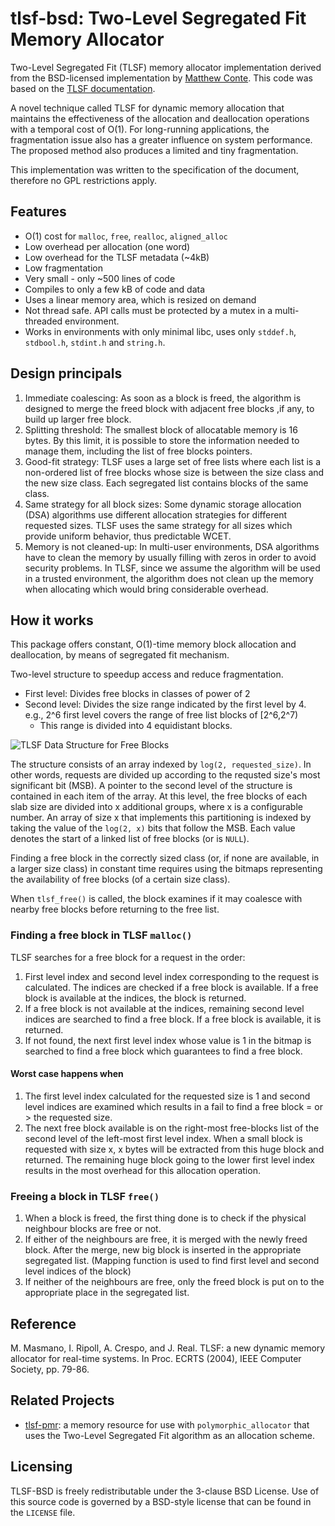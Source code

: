 # tlsf-bsd: Two-Level Segregated Fit Memory Allocator

Two-Level Segregated Fit (TLSF) memory allocator implementation derived from the BSD-licensed implementation by [Matthew Conte](https://github.com/mattconte/tlsf).
This code was based on the [TLSF documentation](http://www.gii.upv.es/tlsf/main/docs.html).

A novel technique called TLSF for dynamic memory allocation that maintains the effectiveness of the allocation and deallocation operations with a temporal cost of O(1).
For long-running applications, the fragmentation issue also has a greater influence on system performance.
The proposed method also produces a limited and tiny fragmentation.

This implementation was written to the specification of the document,
therefore no GPL restrictions apply.

## Features
* O(1) cost for `malloc`, `free`, `realloc`, `aligned_alloc`
* Low overhead per allocation (one word)
* Low overhead for the TLSF metadata (~4kB)
* Low fragmentation
* Very small - only ~500 lines of code
* Compiles to only a few kB of code and data
* Uses a linear memory area, which is resized on demand
* Not thread safe. API calls must be protected by a mutex in a multi-threaded environment.
* Works in environments with only minimal libc, uses only `stddef.h`, `stdbool.h`, `stdint.h` and `string.h`.

## Design principals
1. Immediate coalescing: As soon as a block is freed, the algorithm is designed to merge the freed block with adjacent free blocks ,if any, to build up larger free block.
2. Splitting threshold: The smallest block of allocatable memory is 16 bytes. By this limit, it is possible to store the information needed to manage them, including the list of free blocks pointers.
3. Good-fit strategy: TLSF uses a large set of free lists where each list is a non-ordered list of free blocks whose size is between the size class and the new size class. Each segregated list contains blocks of the same class.
4. Same strategy for all block sizes: Some dynamic storage allocation (DSA) algorithms use different allocation strategies for different requested sizes. TLSF uses the same strategy for all sizes which provide uniform behavior, thus predictable WCET.
5. Memory is not cleaned-up: In multi-user environments, DSA algorithms have to clean the memory by usually filling with zeros in order to avoid security problems. In TLSF, since we assume the algorithm will be used in a trusted environment, the algorithm does not clean up the memory when allocating which would bring considerable overhead.

## How it works

This package offers constant, O(1)-time memory block allocation and deallocation, by means of segregated fit mechanism.

Two-level structure to speedup access and reduce fragmentation.
* First level: Divides free blocks in classes of power of 2
* Second level: Divides the size range indicated by the first level by 4. e.g., 2^6 first level covers the range of free list blocks of [2^6,2^7)
  - This range is divided into 4 equidistant blocks.

![TLSF Data Structure for Free Blocks](assets/data-structure.png)

The structure consists of an array indexed by `log(2, requested_size)`.
In other words, requests are divided up according to the requsted size's most significant bit (MSB).
A pointer to the second level of the structure is contained in each item of the array.
At this level, the free blocks of each slab size are divided into x additional groups,
where x is a configurable number.
An array of size x that implements this partitioning is indexed by taking the value of the `log(2, x)` bits that follow the MSB.
Each value denotes the start of a linked list of free blocks (or is `NULL`).

Finding a free block in the correctly sized class (or, if none are available, in a larger size class) in constant time requires using the bitmaps representing the availability of free blocks (of a certain size class).

When `tlsf_free()` is called, the block examines if it may coalesce with nearby free blocks before returning to the free list.

### Finding a free block in TLSF `malloc()`

TLSF searches for a free block for a request in the order:
1. First level index and second level index corresponding to the request is calculated. The indices are checked if a free block is available. If a free block is available at the indices, the block is returned.
2. If a free block is not available at the indices, remaining second level indices are searched to find a free block. If a free block is available, it is returned.
3. If not found, the next first level index whose value is 1 in the bitmap is searched to find a free block which guarantees to find a free block.

#### Worst case happens when
1. The first level index calculated for the requested size is 1 and second level indices are examined which results in a fail to find a free block = or > the requested size.
2. The next free block available is on the right-most free-blocks list of the second level of the left-most first level index. When a small block is requested with size x, x bytes will be extracted from this huge block and returned. The remaining huge block going to the lower first level index results in the most overhead for this allocation operation.

### Freeing a block in TLSF `free()`
1. When a block is freed, the first thing done is to check if the physical neighbour blocks are free or not.
2. If either of the neighbours are free, it is merged with the newly freed block. After the merge, new big block is inserted in the appropriate segregated list. (Mapping function is used to find first level and second level indices of the block)
3. If neither of the neighbours are free, only the freed block is put on to the appropriate place in the segregated list.

## Reference

M. Masmano, I. Ripoll, A. Crespo, and J. Real.
TLSF: a new dynamic memory allocator for real-time systems.
In Proc. ECRTS (2004), IEEE Computer Society, pp. 79-86.

## Related Projects

* [tlsf-pmr](https://github.com/LiemDQ/tlsf-pmr): a memory resource for use with `polymorphic_allocator` that uses the Two-Level Segregated Fit algorithm as an allocation scheme.


## Licensing

TLSF-BSD is freely redistributable under the 3-clause BSD License.
Use of this source code is governed by a BSD-style license that can be found
in the `LICENSE` file.
